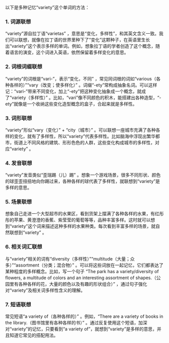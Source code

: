 以下是多种记忆“variety”这个单词的方法：
### 1. 词源联想
“variety”源自拉丁语“varietas” ，意思是“变化，多样性”，和其英文含义一致。我们可以联想，就像在拉丁语的世界里种下了“变化”这颗种子，在英语里生长出“variety”这个表示多样的单词。例如，想象拉丁语的学者创造了这个概念，随着语言的演变，这个词进入英语，依然保留着多样变化的意思。 

### 2. 词根词缀联想 
“variety”的词根是“vari-”，表示“变化，不同” ，常见同词根的词如“various（各种各样的）”“vary（改变；使多样化）” 。词缀“-ety”常构成抽象名词。可以这样记：“vari-”带来不同变化，加上“-ety”把这种变化抽象成一个概念，就成了“variety（多样性）” 。比如，“vari”像不同颜色的积木，能搭建出各种造型，“-ety”就像是一个收纳这些变化造型概念的盒子，合起来就是多样性。 

### 3. 词形联想 
“variety”形似“vary（变化）” + “city（城市）” 。可以联想一座城市充满了各种各样的变化，就有了多样性，所以“variety”代表多样性。比如脑海中浮现出繁华都市，街道上不同风格的建筑、形形色色的人群，这些变化构成城市的多样性，对应“variety” 。 

### 4. 发音联想 
“variety”发音类似“歪瑞踢（儿）踢” 。想象一个游戏场景，很多不同形状、颜色的球歪歪扭扭地向你踢过来，各种各样的球代表了多样性，就联想到“variety”是多样的意思。 

### 5. 场景联想 
想象自己走进一个大型超市的水果区，看到货架上摆满了各种各样的水果，有红彤彤的苹果、黄澄澄的香蕉、紫莹莹的葡萄等等，品种丰富多样。这时就可以想到“variety”这个词来描述这种多样的水果种类。每次看到丰富多样的场景，就自然联想到“variety” 。 

### 6. 相关词汇联想 
与“variety”相关的词有“diversity（多样性）”“multitude（大量；众多）”“assortment（分类；混合物）” 。可以将这些词放在一起记忆，它们都表达了某种程度的多样概念。比如，写一个句子 “The park has a variety/diversity of flowers, a multitude of colors and an interesting assortment of shapes.（公园里有各种各样的花，大量的颜色以及有趣的形状组合）” ，通过句子强化对“variety”及相关词多样性含义的理解。 

### 7. 短语联想 
常见短语“a variety of（各种各样的）” 。例如，“There are a variety of books in the library.（图书馆里有各种各样的书）” 。通过反复使用这个短语，加深对“variety”的记忆，只要看到“a variety of”，就想到“variety”是多样的意思，并且知道它常见的搭配用法。 